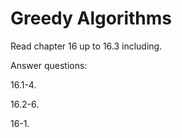 # Greedy Algorithms

Read chapter 16 up to 16.3 including.

Answer questions:

16.1-4.

16.2-6.

16-1.
